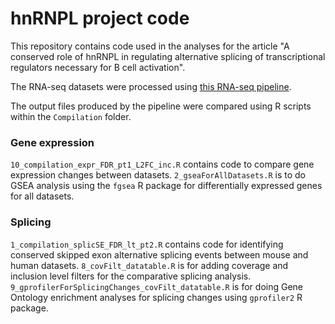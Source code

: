 # hnRNPL project code
This repository contains code used in the analyses for the article "A conserved role of hnRNPL in regulating alternative splicing of transcriptional regulators necessary for B cell activation".

The RNA-seq datasets were processed using [this RNA-seq pipeline](https://github.com/tellyalogicalguy/RNAseq_pipeline).

The output files produced by the pipeline were compared using R scripts within the `Compilation` folder.

### Gene expression
`10_compilation_expr_FDR_pt1_L2FC_inc.R` contains code to compare gene expression changes between datasets. 
`2_gseaForAllDatasets.R` is to do GSEA analysis using the `fgsea` R package for differentially expressed genes for all datasets.
### Splicing
`1_compilation_splicSE_FDR_lt_pt2.R` contains code for identifying conserved skipped exon alternative splicing events between mouse and human datasets.
`8_covFilt_datatable.R` is for adding coverage and inclusion level filters for the comparative splicing analysis.
`9_gprofilerForSplicingChanges_covFilt_datatable.R` is for doing Gene Ontology enrichment analyses for splicing changes using `gprofiler2` R package.
